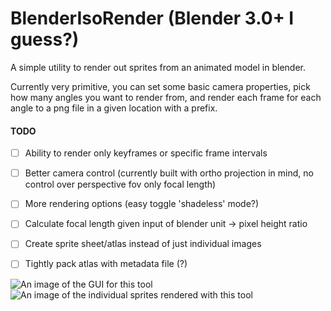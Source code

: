 # BlenderIsoRender (Blender 3.0+ I guess?)
A simple utility to render out sprites from an animated model in blender.

Currently very primitive, you can set some basic camera properties, pick how many angles you want to render from, and render each frame for each angle to a png file in a given location with a prefix.

#### TODO
- [ ] Ability to render only keyframes or specific frame intervals
- [ ] Better camera control (currently built with ortho projection in mind, no control over perspective fov only focal length)
- [ ] More rendering options (easy toggle 'shadeless' mode?)
- [ ] Calculate focal length given input of blender unit -> pixel height ratio
- [ ] Create sprite sheet/atlas instead of just individual images
- [ ] Tightly pack atlas with metadata file (?)


![An image of the GUI for this tool](https://i.imgur.com/TnCsV2x.png)
![An image of the individual sprites rendered with this tool](https://i.imgur.com/0hncIAw.png)
